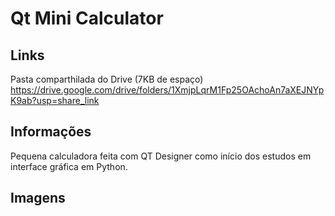 # Qt Mini Calculator

## Links
Pasta comparthilada do Drive (7KB de espaço)
<br>
https://drive.google.com/drive/folders/1XmjpLqrM1Fp25OAchoAn7aXEJNYpK9ab?usp=share_link

## Informações
Pequena calculadora feita com QT Designer como início dos estudos em interface gráfica em Python.

## Imagens
